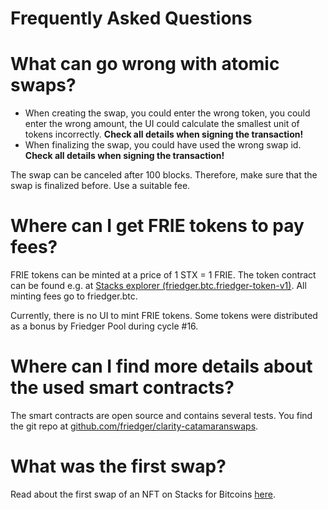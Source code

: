 Frequently Asked Questions
==========================

# What can go wrong with atomic swaps?

* When creating the swap, you could enter the wrong token, you could enter the wrong amount, the UI could calculate the smallest unit of tokens incorrectly. **Check all details when signing the transaction!**
* When finalizing the swap, you could have used the wrong swap id. **Check all details when signing the transaction!**

The swap can be canceled after 100 blocks. Therefore, make sure that the swap is finalized before. Use a suitable fee.


# Where can I get FRIE tokens to pay fees?

FRIE tokens can be minted at a price of 1 STX = 1 FRIE. The token contract can be found e.g. at [Stacks explorer (friedger.btc.friedger-token-v1)](https://explorer.stacks.co/txid/SPN4Y5QPGQA8882ZXW90ADC2DHYXMSTN8VAR8C3X.friedger-token-v1?chain=mainnet). All minting fees go to friedger.btc.

Currently, there is no UI to mint FRIE tokens. Some tokens were distributed as a bonus by Friedger Pool during cycle #16. 

# Where can I find more details about the used smart contracts?

The smart contracts are open source and contains several tests. 
You find the git repo at [github.com/friedger/clarity-catamaranswaps](https://github.com/friedger/clarity-catamaranswaps).

# What was the first swap?

Read about the first swap of an NFT on Stacks for Bitcoins [here](https://app.sigle.io/friedger.id/A-l0d8h0Bq7uEGTWl004B).
